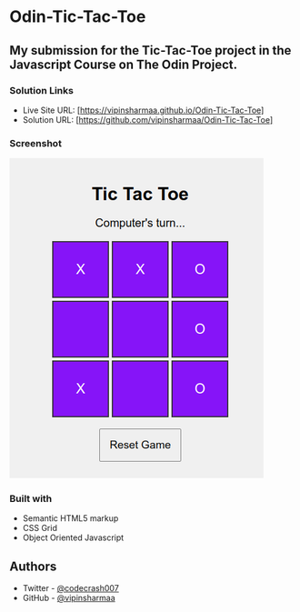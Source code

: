 # Odin-Tic-Tac-Toe

## My submission for the Tic-Tac-Toe  project in the Javascript Course on The Odin Project. 


### Solution Links

- Live Site URL: [https://vipinsharmaa.github.io/Odin-Tic-Tac-Toe]
- Solution URL: [https://github.com/vipinsharmaa/Odin-Tic-Tac-Toe]


### Screenshot

![](images/screenshot.png)


### Built with

- Semantic HTML5 markup
- CSS Grid
- Object Oriented Javascript


## Authors

- Twitter - [@codecrash007](https://www.twitter.com/codecrash007)
- GitHub  - [@vipinsharmaa](https://github.com/vipinsharmaa)

